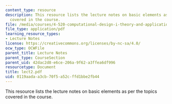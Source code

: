 ```yaml
---
content_type: resource
description: This resource lists the lecture notes on basic elements as per the topics
  covered in the course.
file: /media/courses/4-520-computational-design-i-theory-and-applications-fall-2005/0119aadaa3cb70f5a52cffd1bbe2fb44_lect2.pdf
file_type: application/pdf
learning_resource_types:
- Lecture Notes
license: https://creativecommons.org/licenses/by-nc-sa/4.0/
ocw_type: OCWFile
parent_title: Lecture Notes
parent_type: CourseSection
parent_uid: 42dac2d8-e6ce-206a-9f62-a3ffea6df996
resourcetype: Document
title: lect2.pdf
uid: 0119aada-a3cb-70f5-a52c-ffd1bbe2fb44
---
```

This resource lists the lecture notes on basic elements as per the topics covered in the course.